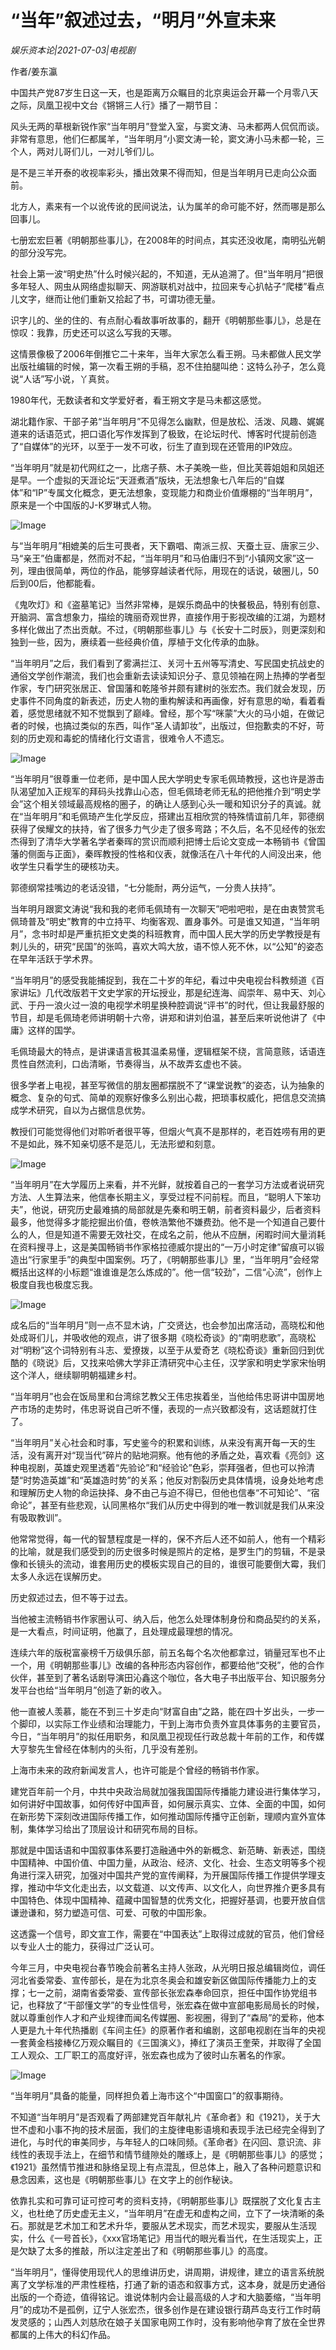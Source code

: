# “当年”叙述过去，“明月”外宣未来

*娱乐资本论|2021-07-03|电视剧*

作者/姜东瀛

中国共产党87岁生日这一天，也是距离万众瞩目的北京奥运会开幕一个月零八天之际，凤凰卫视中文台《锵锵三人行》播了一期节目：

风头无两的草根新锐作家“当年明月”登堂入室，与窦文涛、马未都两人侃侃而谈。非常有意思，他们仨都属羊，“当年明月”小窦文涛一轮，窦文涛小马未都一轮，三个人，两对儿哥们儿，一对儿爷们儿。

是不是三羊开泰的收视率彩头，播出效果不得而知，但是当年明月已走向公众面前。

北方人，素来有一个以讹传讹的民间说法，认为属羊的命可能不好，然而哪是那么回事儿。

七册宏宏巨著《明朝那些事儿》，在2008年的时间点，其实还没收尾，南明弘光朝的部分没写完。

社会上第一波“明史热”什么时候兴起的，不知道，无从追溯了。但“当年明月”把很多年轻人、网虫从网络虚拟聊天、网游联机对战中，拉回来专心扒帖子“爬楼”看点儿文字，继而让他们重新又拾起了书，可谓功德无量。

识字儿的、坐的住的、有点耐心看故事听故事的，翻开《明朝那些事儿》，总是在惊叹：我靠，历史还可以这么写我的天哪。

这情景像极了2006年倒推它二十来年，当年大家怎么看王朔。马未都做人民文学出版社编辑的时候，第一次看王朔的手稿，忍不住拍腿叫绝：这特么孙子，怎么竟说“人话”写小说，丫真贫。

1980年代，无数读者和文学爱好者，看王朔文字是马未都这感觉。

湖北籍作家、干部子弟“当年明月”不见得怎么幽默，但是放松、活泼、风趣、娓娓道来的话语范式，把口语化写作发挥到了极致，在论坛时代、博客时代提前创造了“自媒体”的光环，以至于一发不可收，衍生了直到现在还管用的IP效应。

“当年明月”就是初代网红之一，比痞子蔡、木子美晚一些，但比芙蓉姐姐和凤姐还是早。一个虚拟的天涯论坛“天涯煮酒”版块，无法想象七八年后的“自媒体”和“IP”专属文化概念，更无法想象，变现能力和商业价值爆棚的“当年明月”，原来是一个中国版的J-K罗琳式人物。

![Image](https://inews.gtimg.com/newsapp_bt/0/13725627776/641)

与“当年明月”相媲美的后生可畏者，天下霸唱、南派三叔、天蚕土豆、唐家三少、马“亲王”伯庸都是，然而对不起，“当年明月”和马伯庸归不到“小镇网文家”这一列，理由很简单，两位的作品，能够穿越读者代际，用现在的话说，破圈儿，50后到00后，他都能看。

《鬼吹灯》和《盗墓笔记》当然非常棒，是娱乐商品中的快餐极品，特别有创意、开脑洞、富含想象力，描绘的瑰丽奇观世界，直接作用于影视改编的江湖，为题材多样化做出了杰出贡献。不过，《明朝那些事儿》与《长安十二时辰》，则更深刻和独到一些，因为，赓续着一些经典价值，厚植于文化传承的血脉。

“当年明月”之后，我们看到了雾满拦江、关河十五州等写清史、写民国史抗战史的通俗文学创作潮流，我们也会重新去读读知识分子、意见领袖在网上热捧的学者型作家，专门研究张居正、曾国藩和乾隆爷并颇有建树的张宏杰。我们就会发现，历史事件不同角度的新表述，历史人物的重构解读和再画像，好有意思的呦，看着看着，感觉思绪就不知不觉飘到了巅峰。曾经，那个写“咪蒙”大火的马小姐，在做记者的时候，也搞过类似的东西，叫作“圣人请卸妆”，出版过，但抱歉卖的不好，苛刻的历史观和毒蛇的情绪化行文语言，很难令人不遗忘。

![Image](https://inews.gtimg.com/newsapp_bt/0/13725627782/641)

“当年明月”很尊重一位老师，是中国人民大学明史专家毛佩琦教授，这也许是游击队渴望加入正规军的拜码头找靠山心态，但毛佩琦老师无私的把他推介到“明史学会”这个相关领域最高规格的圈子，的确让人感到心头一暖和知识分子的真诚。就在“当年明月”和毛佩琦产生化学反应，搭建出互相欣赏的特殊情谊前几年，郭德纲获得了侯耀文的扶持，省了很多力气少走了很多弯路；不久后，名不见经传的张宏杰得到了清华大学著名学者秦晖的赏识而顺利把博士后论文变成一本畅销书《曾国藩的侧面与正面》，秦晖教授的性格和仪表，就像活在八十年代的人间没出来，他收学生只看学生的硬核功夫。

郭德纲常挂嘴边的老话没错，“七分能耐，两分运气，一分贵人扶持”。

当年明月跟窦文涛说“我和我的老师毛佩琦有一次聊天”吧啦吧啦，是在由衷赞赏毛佩琦普及“明史”教育的中立持平、均衡客观、置身事外。可是谁又知道，“当年明月”，念书时却是严重抗拒文史类的科班教育，而中国人民大学的历史学教授是有刺儿头的，研究“民国”的张鸣，喜欢大鸣大放，语不惊人死不休，以“公知”的姿态在早年活跃于学术界。

“当年明月”的感受我能捕捉到，我在二十岁的年纪，看过中央电视台科教频道《百家讲坛》几代改版若干文史学家的开坛授业，那是纪连海、阎崇年、易中天、刘心武、于丹一浪火过一浪的电视学术明星换种腔调说“评书”的时代，但让我最舒服的节目，却是毛佩琦老师讲明朝十六帝，讲郑和讲刘伯温，甚至后来听说他讲了《中庸》这样的国学。

毛佩琦最大的特点，是讲课语言极其温柔易懂，逻辑框架不绕，言简意赅，话语连贯性自然流利，口齿清晰，节奏得当，从不故弄玄虚也不装。

很多学者上电视，甚至写微信的朋友圈都摆脱不了“课堂说教”的姿态，认为抽象的概念、复杂的句式、简单的观察好像多么别出心裁，把琐事权威化，把信息交流搞成学术研究，自以为占据信息优势。

教授们可能觉得他们对聆听者很平等，但烟火气真不是那样的，老百姓唠有用的更不是如此，殊不知亲切感不是范儿，无法形塑和刻意。

![Image](https://inews.gtimg.com/newsapp_bt/0/13725627769/641)

“当年明月”在大学履历上来看，并不光鲜，就按着自己的一套学习方法或者说研究方法、人生算法来，他信奉长期主义，享受过程不问前程。而且，“聪明人下笨功夫”，他说，研究历史最难搞的局部就是先秦和明王朝，前者资料最少，后者资料最多，他觉得多才能挖掘出价值，卷帙浩繁他不嫌费劲。他不是一个知道自己要什么的人，但是知道不需要无效社交，在成名之前，他从不应酬，闲暇时间大量消耗在资料搜寻上，这是美国畅销书作家格拉德威尔提出的“一万小时定律”留痕可以锻造出“行家里手”的典型中国案例。巧了，《明朝那些事儿》里，“当年明月”会经常概括出这样的小标题“谁谁谁是怎么炼成的”。他一信“较劲”，二信“心流”，创作上极度自我也极度忘我。

![Image](https://inews.gtimg.com/newsapp_bt/0/13725627768/641)

成名后的“当年明月”则一点不显木讷，广交贤达，也会参加出席活动，高晓松和他处成哥们儿，并吸收他的观点，讲了很多期《晓松奇谈》的“南明悲歌”，高晓松对“明粉”这个词特别有斗志、爱撩拨，以至于从爱奇艺《晓松奇谈》重新回归到优酷的《晓说》后，又找来哈佛大学非正清研究中心主任，汉学家和明史学家宋怡明这个洋人，继续聊明朝福建乡村。

“当年明月”也会在饭局里和台湾综艺教父王伟忠挨着坐，当他给伟忠哥讲中国房地产市场的走势时，伟忠哥说自己听不懂，表现的一点兴致都没有，这话题就打住了。

“当年明月”关心社会和时事，写史鉴今的积累和训练，从来没有离开每一天的生活，没有离开对“现当代”碎片的贴地洞察。他有他的矛盾之处，喜欢看《亮剑》这种电视剧，英雄史观里透着“先验论”和“经验论”色彩，崇拜强者，但也可以拎清楚“时势造英雄”和“英雄造时势”的关系；他反对割裂历史具体情境，设身处地考虑和理解历史人物的命运抉择、身不由己与迫不得已，但他也信奉“不可知论”、“宿命论”，甚至有些悲观，认同黑格尔“我们从历史中得到的唯一教训就是我们从来没有吸取教训”。

他常常觉得，每一代的智慧程度是一样的，保不齐后人还不如前人，他有一个精彩的比喻，就是我们感受到的历史很多时候是照片的定格，是罗生门的剪辑，不是录像和长镜头的流动，谁套用历史的模板实现自己的目的，谁很可能要倒大霉，我们太多人永远在误解历史。

历史叙述过去，但不等于过去。

当他被主流畅销书作家圈认可、纳入后，他怎么处理体制身份和商品契约的关系，是一大看点，时间证明，他赢了，且处理成最理想的情况。

连续六年的版税富豪榜千万级俱乐部，前五名每个名次他都拿过，销量冠军也不止一个，用《明朝那些事儿》改编的各种形态内容创作，都要给他“交税”，他的合作伙伴，甚至到了著名话剧导演田沁鑫这个咖位，各大电子书出版平台、知识服务分发平台也给“当年明月”创造了新的收入。

他一直被人羡慕，能在不到三十岁走向“财富自由”之路，能在四十岁出头，一步一个脚印，以实际工作业绩和治理能力，干到上海市负责外宣具体事务的主要官员，今日，“当年明月”的拟任用职务，和凤凰卫视现任行政总裁十年前的工作，和传媒大亨黎先生曾经在体制内的头衔，几乎没有差别。

上海市未来的政府新闻发言人，也许可能是个曾经的畅销书作家。

建党百年前一个月，中共中央政治局就加强我国国际传播能力建设进行集体学习，如何讲好中国故事，如何传好中国声音，如何展示真实、立体、全面的中国，如何在新形势下深刻改进国际传播工作，如何推动国际传播守正创新，理顺内宣外宣体制，集体学习给出了顶层设计和研究布局的目标。

那就是中国话语和中国叙事体系要打造融通中外的新概念、新范畴、新表述，围绕中国精神、中国价值、中国力量，从政治、经济、文化、社会、生态文明等多个视角进行深入研究，加强对中国共产党的宣传阐释，为开展国际传播工作提供学理支撑，推动中华文化走出去，以文载道、以文传声、以文化人，向世界推介更多具有中国特色、体现中国精神、蕴藏中国智慧的优秀文化，把握好基调，也要开放自信谦逊谦和，努力塑造可信、可爱、可敬的中国形象。

这透露一个信号，即文宣工作，需要在“中国表达”上取得过成就的官员，他们曾经以专业人士的能力，获得过广泛认可。

今年三月，中央电视台春节晚会前著名主持人张政，从光明日报总编辑岗位，调任河北省委常委、宣传部长，是在为北京冬奥会和雄安新区做国际传播能力上的支撑；七一之前，湖南省委常委、宣传部长张宏森奉命回京，担任中国作协党组书记，也释放了“干部懂文学”的专业性信号，张宏森在做中宣部电影局局长的时候，就以尊重创作人才和产业规律而闻名传媒圈、影视圈，得到了“森局”的爱称，他本人更是九十年代热播剧《车间主任》的原著作者和编剧，这部电视剧在当年的央视一套黄金档接棒亿万观众瞩目的《三国演义》，捧红了演员王奎荣，并取得了全国工人观众、工厂职工的高度好评，张宏森也成为了彼时山东著名的作家。

![Image](https://inews.gtimg.com/newsapp_bt/0/13725627773/641)

“当年明月”具备的能量，同样担负着上海市这个“中国窗口”的叙事期待。

不知道“当年明月”是否观看了两部建党百年献礼片《革命者》和《1921》，关于大世不虚和小事不拘的技术层面，我们的主旋律电影语境和表现手法已经完全得到了进化，与时代的审美同步，与年轻人的口味同频。《革命者》在闪回、意识流、非线性的表现手法上，在细节和情节缝隙处的雕琢上，是《明朝那些事儿》的感觉；《1921》虽然情节推进和脉络呈现上有点混乱，但总体上，融入了各种问题意识和悬念因素，这也是《明朝那些事儿》在文字上的创作秘诀。

依靠扎实和可靠可证可控可考的资料支持，《明朝那些事儿》既摆脱了文化复古主义，也杜绝了历史虚无主义，“当年明月”在虚无和虚构之间，立下了一块清晰的条石。那就是艺术加工和艺术升华，要服从艺术现实，而艺术现实，要服从生活现实，什么《一号首长》，《xxx官场笔记》用当代的眼光看当代，在生活现实上，正是欠缺了太多的推敲，所以注定差出了和《明朝那些事儿》的高度。

“当年明月”，懂得使用现代人的思维讲历史，讲周期，讲规律，建立的语言系统脱离了文学标准的严肃性桎梏，打通了新的语态和叙事方式，这本身，就是历史通俗出版的一个奇迹，值得铭记。谁说体制内会让最高级的人才和大脑萎缩，“当年明月”的成功不是孤例，辽宁人张宏杰，很多创作是在建设银行葫芦岛支行工作时萌发灵感的；山西人刘慈欣在娘子关国家电网工作时，没有影响他孕育了放在全世界都属的上伟大的科幻作品。

